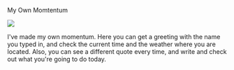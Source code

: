 My Own Momtentum

<img src="img/screenshot.png">

I've made my own momentum. Here you can get a greeting with the name you typed in, and check the current time and the weather where you are located. Also, you can see a different quote every time, and write and check out what you're going to do today.
